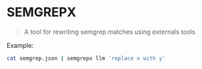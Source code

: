 # SEMGREPX

> A tool for rewriting semgrep matches using externals tools

Example:

``` sh
cat semgrep.json | semgrepx llm 'replace x with y'
```
